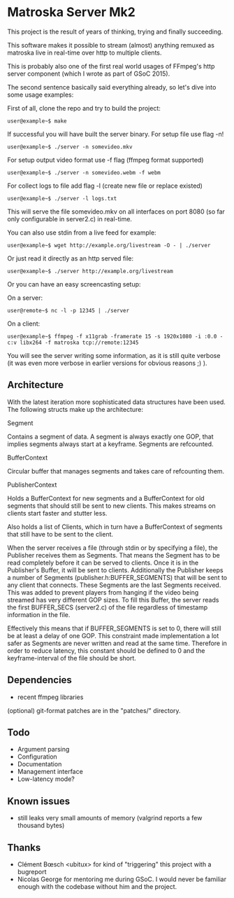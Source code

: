 Matroska Server Mk2
===================

This project is the result of years of thinking, trying and finally succeeding.

This software makes it possible to stream (almost) anything remuxed as matroska live in real-time over http to multiple clients.

This is probably also one of the first real world usages of FFmpeg's http server component (which I wrote as part of GSoC 2015).

The second sentence basically said everything already, so let's dive into some usage examples:

First of all, clone the repo and try to build the project:

```
user@example~$ make
```


If successful you will have built the server binary. For setup file use flag -n!

```
user@example~$ ./server -n somevideo.mkv
```

For setup output video format use -f flag (ffmpeg format supported)

```
user@example~$ ./server -n somevideo.webm -f webm
```

For collect logs to file add flag -l (create new file or replace existed)

```
user@example~$ ./server -l logs.txt
```

This will serve the file somevideo.mkv on all interfaces on port 8080 (so far only configurable in server2.c) in real-time.

You can also use stdin from a live feed for example:

```
user@example~$ wget http://example.org/livestream -O - | ./server
```


Or just read it directly as an http served file:

```
user@example~$ ./server http://example.org/livestream
```


Or you can have an easy screencasting setup:


On a server:
```
user@remote~$ nc -l -p 12345 | ./server
```

On a client:

```
user@example~$ ffmpeg -f x11grab -framerate 15 -s 1920x1080 -i :0.0 -c:v libx264 -f matroska tcp://remote:12345
```

You will see the server writing some information, as it is still quite verbose (it was even more verbose in earlier versions for obvious reasons ;) ).


Architecture
------------

With the latest iteration more sophisticated data structures have been used.
The following structs make up the architecture:

Segment

Contains a segment of data. A segment is always exactly one GOP, that implies segments always start at a keyframe.
Segments are refcounted.

BufferContext

Circular buffer that manages segments and takes care of refcounting them.


PublisherContext

Holds a BufferContext for new segments and a BufferContext for old segments that should still be sent to new clients. This makes streams on clients start faster and stutter less.

Also holds a list of Clients, which in turn have a BufferContext of segments that still have to be sent to the client.


When the server receives a file (through stdin or by specifying a file), the Publisher receives them as Segments. That means the Segment has to be read completely before it can be served to clients. Once it is in the Publisher's Buffer, it will be sent to clients. Additionally the Publisher keeps a number of Segments (publisher.h:BUFFER\_SEGMENTS) that will be sent to any client that connects. These Segments are the last Segments received. This was added to prevent players from hanging if the video being streamed has very different GOP sizes. To fill this Buffer, the server reads the first BUFFER\_SECS (server2.c) of the file regardless of timestamp information in the file.

Effectively this means that if BUFFER_SEGMENTS is set to 0, there will still be at least a delay of one GOP. This constraint made implementation a lot safer as Segments are never written and read at the same time. Therefore in order to reduce latency, this constant should be defined to 0 and the keyframe-interval of the file should be short.



Dependencies
------------

- recent ffmpeg libraries

(optional) git-format patches are in the "patches/" directory.


Todo
----

- Argument parsing
- Configuration
- Documentation
- Management interface
- Low-latency mode?

Known issues
------------

 - still leaks very small amounts of memory (valgrind reports a few thousand bytes)

Thanks
------

- Clément Bœsch \<ubitux\> for kind of "triggering" this project with a bugreport
- Nicolas George for mentoring me during GSoC. I would never be familiar enough with the codebase without him and the project.
